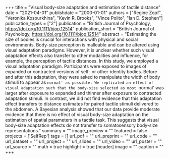 +++
title = "Visual body-size adaptation and estimation of tactile distance"
date = "2021-04-01"
publishdate = "2000-01-01"
authors = ["Regine Zopf", "Veronika Kosourkhina", "Kevin R. Brooks", "Vince Polito", "Ian D. Stephen"]
publication_types = ["2"]
publication = "British Journal of Psychology, https://doi.org/10.1111/bjop.12514"
publication_short = "British Journal of Psychology, https://doi.org/10.1111/bjop.12514"
abstract = "Estimating the size of bodies is crucial for interactions with physical and social environments. Body-size perception is malleable and can be altered using visual adaptation paradigms. However, it is unclear whether such visual adaptation effects also transfer to other modalities and influence, for example, the perception of tactile distances. In this study, we employed a visual adaptation paradigm. Participants were exposed to images of expanded or contracted versions of self- or other-identity bodies. Before and after this adaptation, they were asked to manipulate the width of body stimuli to appear as `normal' as possible. We replicated an effect of visual adaptation such that the body-size selected as most `normal' was larger after exposure to expanded and thinner after exposure to contracted adaptation stimuli. In contrast, we did not find evidence that this adaptation effect transfers to distance estimates for paired tactile stimuli delivered to the abdomen. A Bayesian analysis showed that our data provide moderate evidence that there is no effect of visual body-size adaptation on the estimation of spatial parameters in a tactile task. This suggests that visual body-size adaptation effects do not transfer to somatosensory body-size representations."
summary = ""
image_preview = ""
featured = false
projects = ['SelfRep']
tags = []
url_pdf = ""
url_preprint = ""
url_code = ""
url_dataset = ""
url_project = ""
url_slides = ""
url_video = ""
url_poster = ""
url_source = ""
math = true
highlight = true
[header]
image = ""
caption = ""
+++
